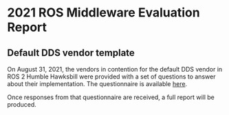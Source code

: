 # 2021 ROS Middleware Evaluation Report

## Default DDS vendor template

On August 31, 2021, the vendors in contention for the default DDS vendor in ROS 2 Humble Hawksbill were provided with a set of questions to answer about their implementation.
The questionnaire is available [here](dds_provider_question_template.md).

Once responses from that questionnaire are received, a full report will be produced.
